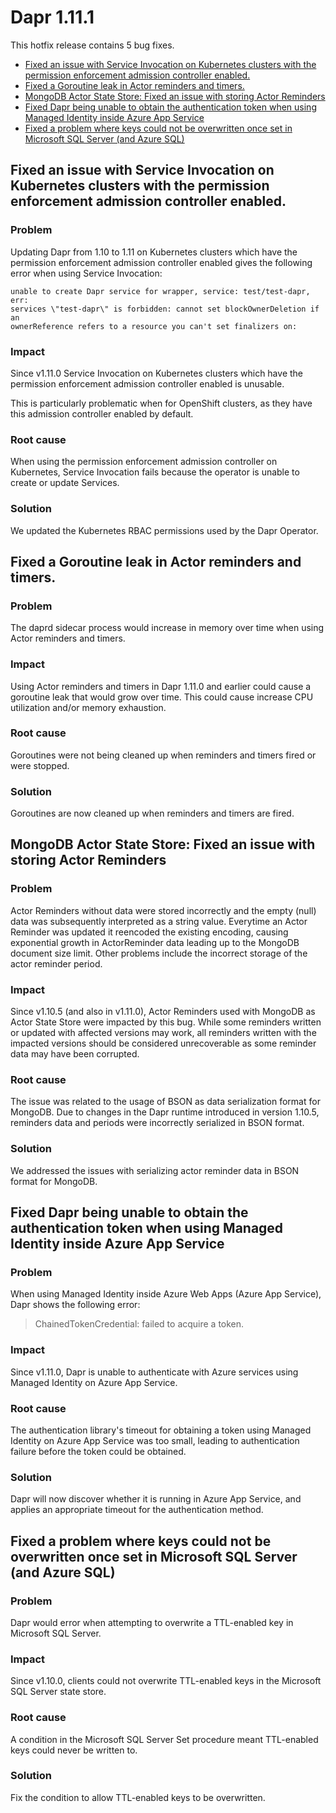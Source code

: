 # Dapr 1.11.1

This hotfix release contains 5 bug fixes.

  - [Fixed an issue with Service Invocation on Kubernetes clusters with the permission enforcement admission controller enabled.](#fixed-an-issue-with-service-invocation-on-kubernetes-clusters-with-the-permission-enforcement-admission-controller-enabled)
  - [Fixed a Goroutine leak in Actor reminders and timers.](#fixed-a-goroutine-leak-in-actor-reminders-and-timers)
  - [MongoDB Actor State Store: Fixed an issue with storing Actor Reminders](#mongodb-actor-state-store--fixed-an-issue-with-storing-actor-reminders)
  - [Fixed Dapr being unable to obtain the authentication token when using Managed Identity inside Azure App Service](#fixed-dapr-being-unable-to-obtain-the-authentication-token-when-using-managed-identity-inside-azure-app-service)
  - [Fixed a problem where keys could not be overwritten once set in Microsoft SQL Server (and Azure SQL)](#fixed-a-problem-where-keys-could-not-be-overwritten-once-set-in-microsoft-sql-server--and-azure-sql-)

## Fixed an issue with Service Invocation on Kubernetes clusters with the permission enforcement admission controller enabled.

### Problem

Updating Dapr from 1.10 to 1.11 on Kubernetes clusters which have the permission enforcement admission controller enabled gives the following error
when using Service Invocation:

```
unable to create Dapr service for wrapper, service: test/test-dapr, err:
services \"test-dapr\" is forbidden: cannot set blockOwnerDeletion if an
ownerReference refers to a resource you can't set finalizers on:
```

### Impact

Since v1.11.0 Service Invocation on Kubernetes clusters which have the permission enforcement admission controller enabled is unusable.

This is particularly problematic when for OpenShift clusters, as they have this admission controller enabled by default.

### Root cause

When using the permission enforcement admission controller on Kubernetes,
Service Invocation fails because the operator is unable to create or update
Services.

### Solution

We updated the Kubernetes RBAC permissions used by the Dapr Operator.

## Fixed a Goroutine leak in Actor reminders and timers.

### Problem

The daprd sidecar process would increase in memory over time when using Actor
reminders and timers.

### Impact

Using Actor reminders and timers in Dapr 1.11.0 and earlier could cause a goroutine leak that would grow over time.
This could cause increase CPU utilization and/or memory exhaustion.

### Root cause

Goroutines were not being cleaned up when reminders and timers fired or were stopped.

### Solution

Goroutines are now cleaned up when reminders and timers are fired.

## MongoDB Actor State Store: Fixed an issue with storing Actor Reminders

### Problem

Actor Reminders without data were stored incorrectly and the empty (null) data was subsequently interpreted as a string value. Everytime an Actor Reminder was updated it reencoded the existing encoding, causing exponential growth in ActorReminder data leading up to the MongoDB document size limit. Other problems include the incorrect storage of the actor reminder period.

### Impact

Since v1.10.5 (and also in v1.11.0), Actor Reminders used with MongoDB as Actor State Store were impacted by this bug. While some reminders written or updated with affected versions may work, all reminders written with the impacted versions should be considered unrecoverable as some reminder data may have been corrupted.

### Root cause

The issue was related to the usage of BSON as data serialization format for MongoDB. Due to changes in the Dapr runtime introduced in version 1.10.5, reminders data and periods were incorrectly serialized in BSON format.

### Solution

We addressed the issues with serializing actor reminder data in BSON format for MongoDB.
## Fixed Dapr being unable to obtain the authentication token when using Managed Identity inside Azure App Service

### Problem

When using Managed Identity inside Azure Web Apps (Azure App Service), Dapr shows the following error:

> ChainedTokenCredential: failed to acquire a token.

### Impact

Since v1.11.0, Dapr is unable to authenticate with Azure services using Managed Identity on Azure App Service.

### Root cause

The authentication library's timeout for obtaining a token using Managed Identity on Azure App Service was too small, leading to
authentication failure before the token could be obtained.

### Solution

Dapr will now discover whether it is running in Azure App Service, and applies an
appropriate timeout for the authentication method.

## Fixed a problem where keys could not be overwritten once set in Microsoft SQL Server (and Azure SQL)

### Problem

Dapr would error when attempting to overwrite a TTL-enabled key in Microsoft SQL Server.

### Impact

Since v1.10.0, clients could not overwrite TTL-enabled keys in the Microsoft SQL Server
state store.

### Root cause

A condition in the Microsoft SQL Server Set procedure meant TTL-enabled keys could never
be written to.

### Solution

Fix the condition to allow TTL-enabled keys to be overwritten.
